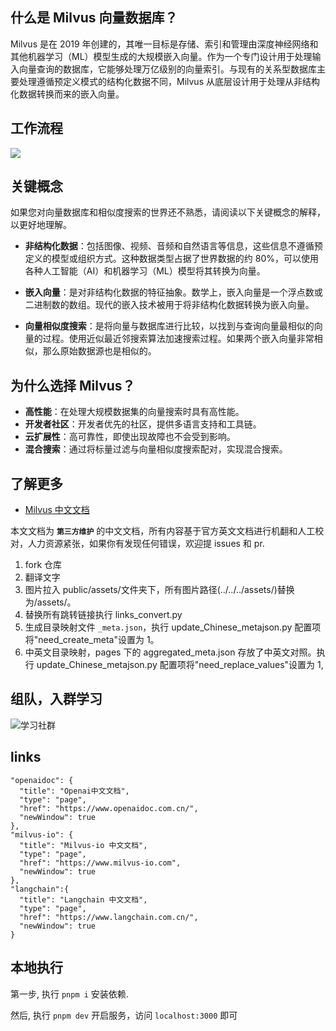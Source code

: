 ## 什么是 Milvus 向量数据库？

Milvus 是在 2019 年创建的，其唯一目标是存储、索引和管理由深度神经网络和其他机器学习（ML）模型生成的大规模嵌入向量。作为一个专门设计用于处理输入向量查询的数据库，它能够处理万亿级别的向量索引。与现有的关系型数据库主要处理遵循预定义模式的结构化数据不同，Milvus 从底层设计用于处理从非结构化数据转换而来的嵌入向量。

## 工作流程

![](https://milvus.io/static/3b65292e6a7d800168c56ecfd8f7109e/0a251/milvus_workflow.jpg)

## 关键概念

如果您对向量数据库和相似度搜索的世界还不熟悉，请阅读以下关键概念的解释，以更好地理解。

- **非结构化数据**：包括图像、视频、音频和自然语言等信息，这些信息不遵循预定义的模型或组织方式。这种数据类型占据了世界数据的约 80%，可以使用各种人工智能（AI）和机器学习（ML）模型将其转换为向量。

- **嵌入向量**：是对非结构化数据的特征抽象。数学上，嵌入向量是一个浮点数或二进制数的数组。现代的嵌入技术被用于将非结构化数据转换为嵌入向量。

- **向量相似度搜索**：是将向量与数据库进行比较，以找到与查询向量最相似的向量的过程。使用近似最近邻搜索算法加速搜索过程。如果两个嵌入向量非常相似，那么原始数据源也是相似的。

## 为什么选择 Milvus？

- **高性能**：在处理大规模数据集的向量搜索时具有高性能。
- **开发者社区**：开发者优先的社区，提供多语言支持和工具链。
- **云扩展性**：高可靠性，即使出现故障也不会受到影响。
- **混合搜索**：通过将标量过滤与向量相似度搜索配对，实现混合搜索。

## 了解更多

- [Milvus 中文文档](https://www.milvus-io.com/)

本文文档为 **`第三方维护`** 的中文文档，所有内容基于官方英文文档进行机翻和人工校对，人力资源紧张，如果你有发现任何错误，欢迎提 issues 和 pr.

1. fork 仓库
2. 翻译文字
3. 图片拉入 public/assets/文件夹下，所有图片路径(../../../assets/)替换为/assets/。
4. 替换所有跳转链接执行 links_convert.py
5. 生成目录映射文件 `_meta.json`，执行 update_Chinese_metajson.py 配置项将"need_create_meta"设置为 1。
6. 中英文目录映射，pages 下的 aggregated_meta.json 存放了中英文对照。执行 update_Chinese_metajson.py 配置项将"need_replace_values"设置为 1,

## 组队，入群学习

![学习社群](https://www.aiqbh.com/jiaqun.jpg)

## links

```
"openaidoc": {
  "title": "Openai中文文档",
  "type": "page",
  "href": "https://www.openaidoc.com.cn/",
  "newWindow": true
},
"milvus-io": {
  "title": "Milvus-io 中文文档",
  "type": "page",
  "href": "https://www.milvus-io.com",
  "newWindow": true
},
"langchain":{
  "title": "Langchain 中文文档",
  "type": "page",
  "href": "https://www.langchain.com.cn/",
  "newWindow": true
}
```

## 本地执行

第一步, 执行 `pnpm i` 安装依赖.

然后, 执行 `pnpm dev` 开启服务，访问 `localhost:3000` 即可
